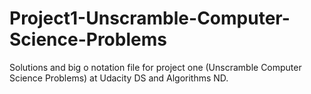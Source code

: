 # Project1-Unscramble-Computer-Science-Problems
Solutions and big o notation file for project one (Unscramble Computer Science Problems) at Udacity DS and Algorithms ND.
